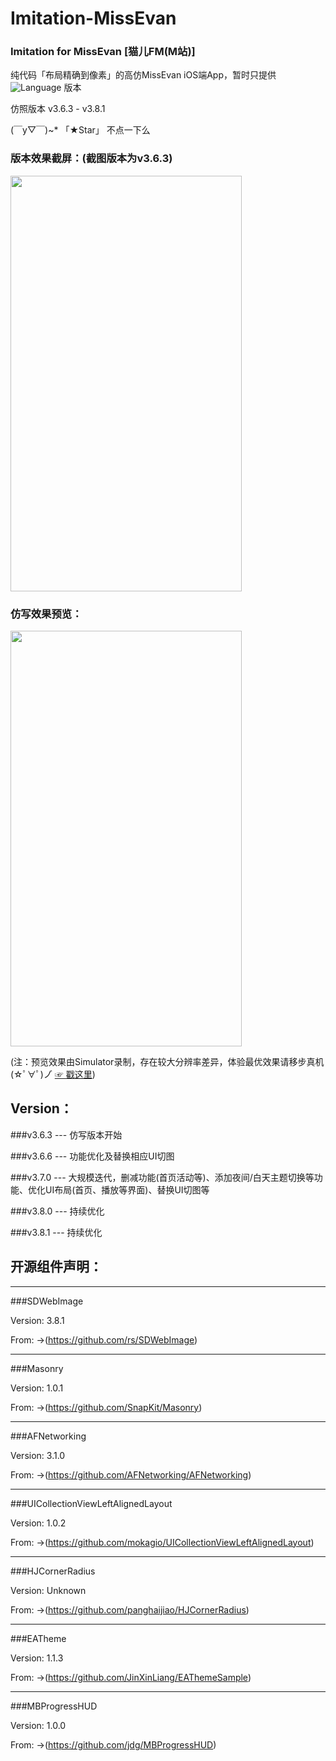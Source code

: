 # Imitation-MissEvan
### Imitation for MissEvan [猫儿FM(M站)]

纯代码「布局精确到像素」的高仿MissEvan iOS端App，暂时只提供 ![Language](https://img.shields.io/badge/Language-%20Objective%20C%20-blue.svg) 版本

仿照版本 v3.6.3 - v3.8.1



(￣y▽￣)~*  「★Star」 不点一下么

### 版本效果截屏：(截图版本为v3.6.3)


<img src="http://ofg0p74ar.bkt.clouddn.com/MissEvan--.jpg" width="370" height ="665" />



### 仿写效果预览：


<img src="http://ofg0p74ar.bkt.clouddn.com/%E9%AB%98%E4%BB%BFMissEvan%E6%95%88%E6%9E%9C%E5%BD%95%E5%88%B6.gif" width="370" height ="665" />


(注：预览效果由Simulator录制，存在较大分辨率差异，体验最优效果请移步真机    (☆ﾟ∀ﾟ)ノ゙  [☞ 戳这里](https://segmentfault.com/a/1190000004519978))



## Version：

###v3.6.3 --- 仿写版本开始

###v3.6.6 --- 功能优化及替换相应UI切图

###v3.7.0 --- 大规模迭代，删减功能(首页活动等)、添加夜间/白天主题切换等功能、优化UI布局(首页、播放等界面)、替换UI切图等

###v3.8.0 --- 持续优化

###v3.8.1 --- 持续优化


## 开源组件声明：

----------------
###SDWebImage

Version: 3.8.1 


From: ->(https://github.com/rs/SDWebImage)


----------------
###Masonry

Version: 1.0.1


From: ->(https://github.com/SnapKit/Masonry)


----------------
###AFNetworking

Version: 3.1.0


From: ->(https://github.com/AFNetworking/AFNetworking)


----------------
###UICollectionViewLeftAlignedLayout

Version: 1.0.2


From: ->(https://github.com/mokagio/UICollectionViewLeftAlignedLayout)


----------------
###HJCornerRadius

Version: Unknown


From: ->(https://github.com/panghaijiao/HJCornerRadius)


----------------
###EATheme

Version: 1.1.3


From: ->(https://github.com/JinXinLiang/EAThemeSample)


----------------
###MBProgressHUD

Version: 1.0.0


From: ->(https://github.com/jdg/MBProgressHUD)

